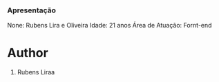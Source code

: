 ### Apresentação ###

None: Rubens Lira e Oliveira
Idade: 21 anos
Área de Atuação: Fornt-end

# Author

1. Rubens Liraa